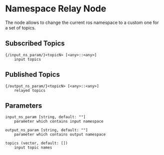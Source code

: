 # Namespace Relay Node

The node allows to change the current ros namespace to a custom one for a set of topics.

## Subscribed Topics
```   
{/input_ns_param/}<topicN> [<any>::<any>]
    input topics
```

## Published Topics
```
{/output_ns_param/}<topicN> [<any>::<any>]
    relayed topics
```

## Parameters
```
input_ns_param [string, default: ""]
    parameter which contains input namespace
    
output_ns_param [string, default: ""]
    parameter which contains output namespace
    
topics (vector, default: [])
    input topic names
```
